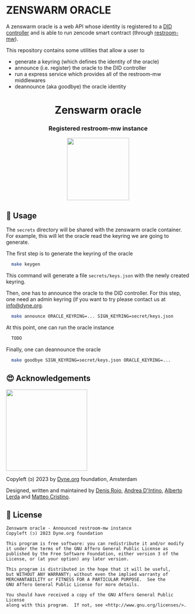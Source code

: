 <p align="center">
  <h1>ZENSWARM ORACLE</h1>

  A zenswarm oracle is a web API whose identity is registered to a [DID controller](https://github.com/dyne/w3C-DID) and is able to run zencode smart contract (through [restroom-mw](https://github.com/dyne/restroom-mw)).

This repository contains some utilities that allow a user to
- generate a keyring (which defines the identity of the oracle)
- announce (i.e. register) the oracle to the DID controller
- run a express service which provides all of the restroom-mw middlewares
- deannounce (aka goodbye) the oracle identity

</p>

<div align="center">

# Zenswarm oracle

### Registered restroom-mw instance


</div>

<p align="center">
  <a href="https://dyne.org">
    <img src="https://files.dyne.org/software_by_dyne.png" width="170">
  </a>
</p>

## 🔨 Usage
The `secrets` directory will be shared with the zenswarm oracle container.
For example, this will let the oracle read the keyring we are going to generate.

The first step is to generate the keyring of the oracle
```bash
  make keygen
```
This command will generate a file `secrets/keys.json` with the newly created keyring.

Then, one has to announce the oracle to the DID controller. 
For this step, one need an admin keyring (if you want to try please contact us at [info@dyne.org](info@dyne.org).
```bash
  make announce ORACLE_KEYRING=... SIGN_KEYRING=secret/keys.json
```

At this point, one can run the oracle instance
```bash
  TODO
```


Finally, one can deannounce the oracle
```bash
  make goodbye SIGN_KEYRING=secret/keys.json ORACLE_KEYRING=...
```


## 😍 Acknowledgements

<a href="https://dyne.org">
  <img src="https://files.dyne.org/software_by_dyne.png" width="222">
</a>

Copyleft (ɔ) 2023 by [Dyne.org](https://www.dyne.org) foundation, Amsterdam

Designed, written and maintained by [Denis Roio](https://github.com/jaromil), [Andrea D'Intino](https://github.com/andrea-dintino), [Alberto Lerda](https://github.com/albertolerda) and [Matteo Cristino](https://github.com/matteo-cristino).

## 💼 License

    Zenswarm oracle - Announced restroom-mw instance
    Copyleft (ɔ) 2023 Dyne.org foundation

    This program is free software: you can redistribute it and/or modify
    it under the terms of the GNU Affero General Public License as
    published by the Free Software Foundation, either version 3 of the
    License, or (at your option) any later version.

    This program is distributed in the hope that it will be useful,
    but WITHOUT ANY WARRANTY; without even the implied warranty of
    MERCHANTABILITY or FITNESS FOR A PARTICULAR PURPOSE.  See the
    GNU Affero General Public License for more details.

    You should have received a copy of the GNU Affero General Public License
    along with this program.  If not, see <http://www.gnu.org/licenses/>.

